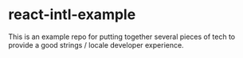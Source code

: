 # react-intl-example

This is an example repo for putting together several pieces of tech to provide a good strings / locale developer experience.
